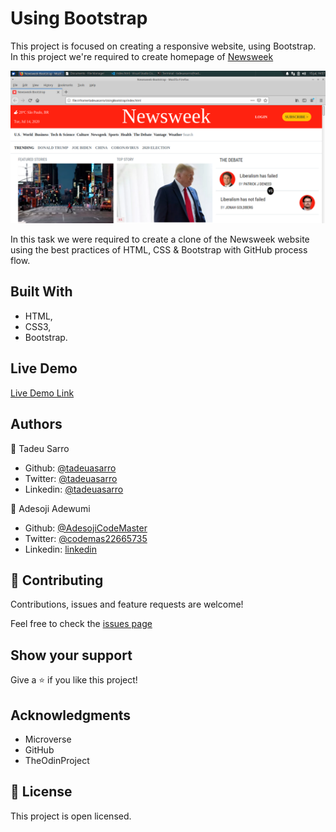 # Using Bootstrap

This project is focused on creating a responsive website, using Bootstrap. In this project we're required to create homepage of [Newsweek](https://newsweek.com)

![screenshot](assets/font/img/screenshot.png)

In this task we were required to create a clone of the Newsweek website using the best practices of HTML, CSS & Bootstrap with GitHub process flow.

## Built With

- HTML,
- CSS3,
- Bootstrap.

## Live Demo

[Live Demo Link](https://rawcdn.githack.com/tadeuasarro/UsingBootstrap/79fea18ddf9ec07690e946a8650a42bc12d06d20/index.html)


## Authors

👤 Tadeu Sarro

- Github: [@tadeuasarro](https://github.com/tadeuasarro)
- Twitter: [@tadeuasarro](https://twitter.com/tadeuasarro)
- Linkedin: [@tadeuasarro](https://www.linkedin.com/in/tadeu-sarro-71481013a/)

👤 Adesoji Adewumi

- Github: [@AdesojiCodeMaster](https://github.com/AdesojiCodeMaster)
- Twitter: [@codemas22665735](https://twitter.com/codemas22665735)
- Linkedin: [linkedin](https://www.linkedin.com/in/adesoji-adewumi-7752aba5)

## 🤝 Contributing

Contributions, issues and feature requests are welcome!

Feel free to check the [issues page](https://github.com/tadeuasarro/UsingBootstrap/issues)

## Show your support

Give a ⭐️ if you like this project!

## Acknowledgments

- Microverse
- GitHub
- TheOdinProject

## 📝 License

This project is open licensed.
